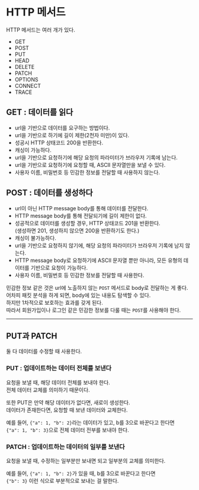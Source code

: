 # HTTP 메서드

HTTP 메서드는 여러 개가 있다.

- GET <br />
- POST<br />
- PUT <br />
- HEAD <br />
- DELETE <br />
- PATCH <br />
- OPTIONS <br />
- CONNECT <br />
- TRACE

## GET : 데이터를 읽다

- url을 기반으로 데이터를 요구하는 방법이다. <br />
- url을 기반으로 하기에 길이 제한(2천자 미만)이 있다. <br />
- 성공시 HTTP 상태코드 200을 반환한다. <br />
- 캐싱이 가능하다. <br />
- url을 기반으로 요청하기에 해당 요청의 파라미터가 브라우저 기록에 남는다. <br />
- url을 기반으로 요청하기에 요청할 때, ASCII 문자열만을 보낼 수 있다. <br />
- 사용자 이름, 비밀번호 등 민감한 정보를 전달할 때 사용하지 않는다.

## POST : 데이터를 생성하다

- url이 아닌 HTTP message body를 통해 데이터를 전달한다. <br />
- HTTP message body를 통해 전달되기에 길이 제한이 없다. <br />
- 성공적으로 데이터를 생성할 경우, HTTP 상태코드 201을 반환한다. <br />
  (생성하면 201, 생성하지 않으면 200을 반환하기도 한다.) <br />
- 캐싱이 불가능하다. <br />
- url을 기반으로 요청하지 않기에, 해당 요청의 파라미터가 브라우저 기록에 남지 않는다. <br />
- HTTP message body로 요청하기에 ASCII 문자열 뿐만 아니라, 모든 유형의 데이터를 기반으로 요청이 가능하다. <br />
- 사용자 이름, 비밀번호 등 민감한 정보를 전달할 때 사용한다.

민감한 정보 같은 것은 url에 노출하지 않는 `POST` 메서드로 body로 전달하는 게 좋다. <br />
어차피 패킷 분석을 하게 되면, body에 있는 내용도 탐색할 수 있다. <br />
하지만 1차적으로 보호하는 효과를 갖게 된다. <br />
따라서 회원가입이나 로그인 같은 민감한 정보를 다룰 때는 `POST`를 사용해야 한다.

---

## PUT과 PATCH

둘 다 데이터를 수정할 때 사용한다.

### PUT : 업데이트하는 데이터 전체를 보낸다

요청을 보낼 때, 해당 데이터 전체를 보내야 한다. <br />
전체 데이터 교체를 의미하기 때문이다.

또한 PUT은 만약 해당 데이터가 없다면, 새로이 생성한다. <br />
데이터가 존재한다면, 요청할 때 보낸 데이터와 교체한다.

예를 들어, `{"a": 1, "b": 2}`라는 데이터가 있고, b를 3으로 바꾼다고 한다면 <br />
`{"a": 1, "b": 3}`으로 전체 데이터 전부를 보내야 한다.

### PATCH : 업데이트하는 데이터의 일부를 보낸다

요청을 보낼 때, 수정하는 일부분만 보내면 되고 일부분의 교체를 의미한다.

예를 들어, `{"a": 1, "b": 2}`가 있을 때, b를 3으로 바꾼다고 한다면 <br />
`{"b": 3}` 이런 식으로 부분적으로 보내는 걸 말한다.
